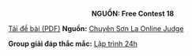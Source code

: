 **<center>NGUỒN: Free Contest 18</center>**

[Tải đề bài (PDF)](/statements/2125/A007.pdf)
**Nguồn:** [Chuyên Sơn La Online Judge](http://csloj.ddns.net/)

**Group giải đáp thắc mắc:** [Lập trình 24h](https://www.facebook.com/groups/1386904321519984)